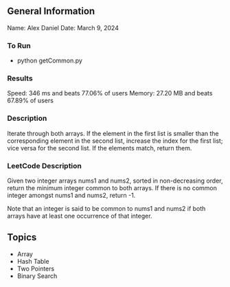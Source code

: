 ## General Information
Name: Alex Daniel
Date: March 9, 2024

### To Run
- python getCommon.py

### Results
Speed: 346 ms and beats 77.06% of users
Memory: 27.20 MB and beats 67.89% of users

### Description
Iterate through both arrays. If the element in the first list is smaller than the corresponding element in the second list, increase the index for the first list; vice versa for the second list. If the elements match, return them.

### LeetCode Description
Given two integer arrays nums1 and nums2, sorted in non-decreasing order, return the minimum integer common to both arrays. If there is no common integer amongst nums1 and nums2, return -1.

Note that an integer is said to be common to nums1 and nums2 if both arrays have at least one occurrence of that integer.

## Topics
- Array
- Hash Table
- Two Pointers
- Binary Search
